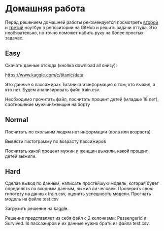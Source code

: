 # Домашняя работа

Перед решением домашней работы рекомендуется посмотреть [второй](https://github.com/svkov/brunoyam-ds-online-notebooks/blob/main/notebooks/02-pandas-numpy-matplotlib.ipynb) и [третий](https://github.com/svkov/brunoyam-ds-online-notebooks/blob/main/notebooks/03-advanced_pandas-matplotlib.ipynb) ноутбук в репозитории на GitHub и решить задачи оттуда. Это необязательно, но точно поможет набить руку на более простых задачах.

## Easy

Скачать данные отсюда (кнопка download all снизу):

<https://www.kaggle.com/c/titanic/data>

Это данные о пассажирах Титаника и информация о том, кто выжил, а кто нет. Будем анализировать файл train.csv.

Необходимо прочитать файл, посчитать процент детей (младше 18 лет), соотношение мужчин/женщин на борту

## Normal

Посчитать по скольким людям нет информации (пола или возраста)

Вывести гистограмму по возрасту пассажиров

Посчитать какой процент мужин и женщин выжили, какой процент детей выжили.

## Hard

Сделав вывод по данным, написать простейшую модель, которая будет определять по входным данным, выжил ли человек. Проверить свою гипотезу на данных train.csv, оценить успешность модели. Прогнать модель на файле test.csv

Загрузить решение на kaggle.

Решение представляет из себя файл с 2 колонками: PassengerId и Survived. Id пассажиров и их данные нужно брать из файла test.csv.
